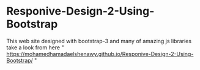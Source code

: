 # Responive-Design-2-Using-Bootstrap

This web site designed with bootstrap-3 and many of amazing js libraries take a look from here " https://mohamedhamadaelshenawy.github.io/Responive-Design-2-Using-Bootstrap/ "
